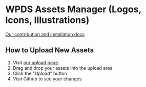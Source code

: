 # WPDS Assets Manager (Logos, Icons, Illustrations)

[Our contribution and installation docs](https://build.washingtonpost.com/foundations/wam)

## How to Upload New Assets

1. Visit [our upload page](https://wpds-assets-manager.preview.now.washingtonpost.com/upload).
2. Drag and drop your assets into the upload area
3. Click the "Upload" button
4. Visit Github to see your changes
